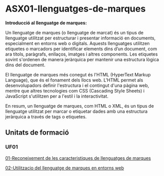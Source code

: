 # ASX01-llenguatges-de-marques

**Introducció al llenguatge de marques:**

Un llenguatge de marques (o llenguatge de marcat) és un tipus de llenguatge utilitzat per estructurar i presentar informació en documents, especialment en entorns web o digitals. Aquests llenguatges utilitzen etiquetes o marcadors per identificar elements dins d’un document, com ara títols, paràgrafs, enllaços, imatges i altres components. Les etiquetes sovint s'ordenen de manera jeràrquica per mantenir una estructura lògica dins del document.

El llenguatge de marques més conegut és l'HTML (HyperText Markup Language), que és el fonament dels llocs web. L'HTML permet als desenvolupadors definir l'estructura i el contingut d'una pàgina web, mentre que altres tecnologies com CSS (Cascading Style Sheets) i JavaScript s'utilitzen per a l'estil i la interactivitat.

En resum, un llenguatge de marques, com HTML o XML, és un tipus de llenguatge utilitzat per marcar o etiquetar dades amb una estructura jeràrquica a través de tags o etiquetes.

## Unitats de formació

### UF01

[01-Reconeixement de les caracteristiques de llenguatges de marques](./UF01/01-reconeixement-de-les-característiques-de-llenguatges-de-marques/README.md)

[02-Utilitzacio del llenguatge de marques en entorns web](./UF01/02-utilitzacio-llenguatge-de-marques-en-entorns-web/README.md)
